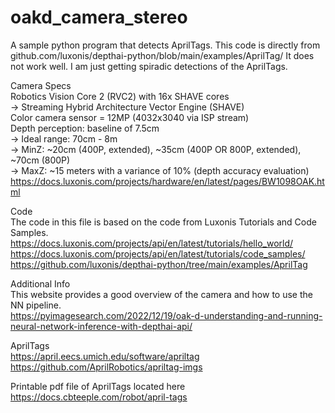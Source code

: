 # oakd_camera_stereo
A sample python program that detects AprilTags. This code is directly from
github.com/luxonis/depthai-python/blob/main/examples/AprilTag/
It does not work well. I am just getting spiradic detections of the AprilTags.
  
Camera Specs  
Robotics Vision Core 2 (RVC2) with 16x SHAVE cores  
 -> Streaming Hybrid Architecture Vector Engine (SHAVE)  
Color camera sensor = 12MP (4032x3040 via ISP stream)  
Depth perception: baseline of 7.5cm  
 -> Ideal range: 70cm - 8m  
 -> MinZ: ~20cm (400P, extended), ~35cm (400P OR 800P, extended), ~70cm (800P)  
 -> MaxZ: ~15 meters with a variance of 10% (depth accuracy evaluation)  
https://docs.luxonis.com/projects/hardware/en/latest/pages/BW1098OAK.html  
  
Code  
The code in this file is based on the code from Luxonis Tutorials and Code Samples.  
https://docs.luxonis.com/projects/api/en/latest/tutorials/hello_world/  
https://docs.luxonis.com/projects/api/en/latest/tutorials/code_samples/  
https://github.com/luxonis/depthai-python/tree/main/examples/AprilTag  
  
Additional Info  
This website provides a good overview of the camera and how to use the NN pipeline.  
https://pyimagesearch.com/2022/12/19/oak-d-understanding-and-running-neural-network-inference-with-depthai-api/  
  
AprilTags  
https://april.eecs.umich.edu/software/apriltag  
https://github.com/AprilRobotics/apriltag-imgs  
  
Printable pdf file of AprilTags located here  
https://docs.cbteeple.com/robot/april-tags  
